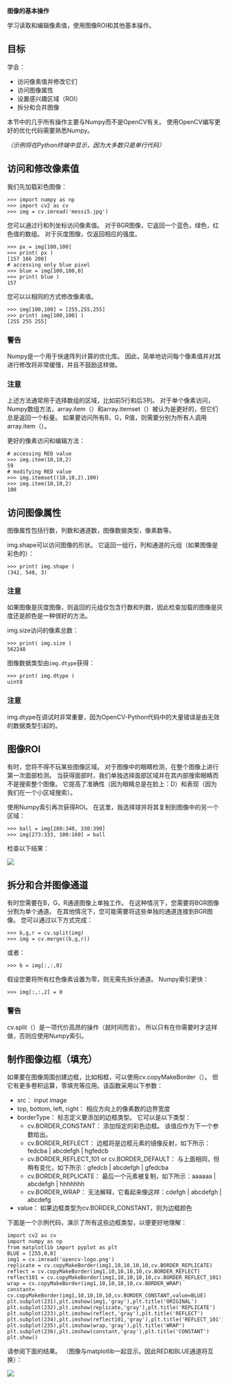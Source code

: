 **图像的基本操作**

学习读取和编辑像素值，使用图像ROI和其他基本操作。

## 目标 ##

学会：

- 访问像素值并修改它们
- 访问图像属性
- 设置感兴趣区域（ROI）
- 拆分和合并图像

本节中的几乎所有操作主要与Numpy而不是OpenCV有关。 使用OpenCV编写更好的优化代码需要熟悉Numpy。

*（示例将在Python终端中显示，因为大多数只是单行代码）*

## 访问和修改像素值 ##

我们先加载彩色图像：

	>>> import numpy as np
	>>> import cv2 as cv
	>>> img = cv.imread('messi5.jpg')

您可以通过行和列坐标访问像素值。 对于BGR图像，它返回一个蓝色，绿色，红色值的数组。 对于灰度图像，仅返回相应的强度。

	>>> px = img[100,100]
	>>> print( px )
	[157 166 200]
	# accessing only blue pixel
	>>> blue = img[100,100,0]
	>>> print( blue )
	157

您可以以相同的方式修改像素值。

	>>> img[100,100] = [255,255,255]
	>>> print( img[100,100] )
	[255 255 255]

### 警告 ###

Numpy是一个用于快速阵列计算的优化库。 因此，简单地访问每个像素值并对其进行修改将非常缓慢，并且不鼓励这样做。

### 注意 ###

上述方法通常用于选择数组的区域，比如前5行和后3列。 对于单个像素访问，Numpy数组方法，array.item（）和array.itemset（）被认为是更好的，但它们总是返回一个标量。 如果要访问所有B，G，R值，则需要分别为所有人调用array.item（）。

更好的像素访问和编辑方法：

	# accessing RED value
	>>> img.item(10,10,2)
	59
	# modifying RED value
	>>> img.itemset((10,10,2),100)
	>>> img.item(10,10,2)
	100

## 访问图像属性 ##

图像属性包括行数，列数和通道数，图像数据类型，像素数等。

img.shape可以访问图像的形状。 它返回一组行，列和通道的元组（如果图像是彩色的）：

	>>> print( img.shape )
	(342, 548, 3)

### 注意 ###

如果图像是灰度图像，则返回的元组仅包含行数和列数，因此检查加载的图像是灰度还是颜色是一种很好的方法。

img.size访问的像素总数：

	>>> print( img.size )
	562248

图像数据类型由`img.dtype`获得：

	>>> print( img.dtype )
	uint8

### 注意 ###

img.dtype在调试时非常重要，因为OpenCV-Python代码中的大量错误是由无效的数据类型引起的。

## 图像ROI ##

有时，您将不得不玩某些图像区域。 对于图像中的眼睛检测，在整个图像上进行第一次面部检测。 当获得面部时，我们单独选择面部区域并在其内部搜索眼睛而不是搜索整个图像。 它提高了准确性（因为眼睛总是在脸上：D）和表现（因为我们在一个小区域搜索）。

使用Numpy索引再次获得ROI。 在这里，我选择球并将其复制到图像中的另一个区域：

	>>> ball = img[280:340, 330:390]
	>>> img[273:333, 100:160] = ball

检查以下结果：

![](https://docs.opencv.org/4.1.0/roi.jpg)

## 拆分和合并图像通道 ##

有时您需要在B，G，R通道图像上单独工作。 在这种情况下，您需要将BGR图像分割为单个通道。 在其他情况下，您可能需要将这些单独的通道连接到BGR图像。 您可以通过以下方式完成：

	>>> b,g,r = cv.split(img)
	>>> img = cv.merge((b,g,r))

或者：

	>>> b = img[:,:,0]

假设您要将所有红色像素设置为零，则无需先拆分通道。 Numpy索引更快：

	>>> img[:,:,2] = 0

### 警告 ###

cv.split（）是一项代价高昂的操作（就时间而言）。 所以只有在你需要时才这样做，否则应使用Numpy索引。

## 制作图像边框（填充） ##

如果要在图像周围创建边框，比如相框，可以使用cv.copyMakeBorder（）。 但它有更多卷积运算，零填充等应用。该函数采用以下参数：

- src： input image
- top, bottom, left, right： 相应方向上的像素数的边界宽度
- borderType： 标志定义要添加的边框类型。 它可以是以下类型：
	- cv.BORDER_CONSTANT： 添加恒定的彩色边框。 该值应作为下一个参数给出。
	- cv.BORDER_REFLECT： 边框将是边框元素的镜像反射，如下所示：fedcba | abcdefgh | hgfedcb
	- cv.BORDER_REFLECT_101 or cv.BORDER_DEFAULT： 与上面相同，但稍有变化，如下所示：gfedcb | abcdefgh | gfedcba
	- cv.BORDER_REPLICATE： 最后一个元素被复制，如下所示：aaaaaa | abcdefgh | hhhhhhh
	- cv.BORDER_WRAP： 无法解释，它看起来像这样：cdefgh | abcdefgh | abcdefg
- value： 如果边框类型为cv.BORDER_CONSTANT，则为边框颜色

下面是一个示例代码，演示了所有这些边框类型，以便更好地理解：

	import cv2 as cv
	import numpy as np
	from matplotlib import pyplot as plt
	BLUE = [255,0,0]
	img1 = cv.imread('opencv-logo.png')
	replicate = cv.copyMakeBorder(img1,10,10,10,10,cv.BORDER_REPLICATE)
	reflect = cv.copyMakeBorder(img1,10,10,10,10,cv.BORDER_REFLECT)
	reflect101 = cv.copyMakeBorder(img1,10,10,10,10,cv.BORDER_REFLECT_101)
	wrap = cv.copyMakeBorder(img1,10,10,10,10,cv.BORDER_WRAP)
	constant= cv.copyMakeBorder(img1,10,10,10,10,cv.BORDER_CONSTANT,value=BLUE)
	plt.subplot(231),plt.imshow(img1,'gray'),plt.title('ORIGINAL')
	plt.subplot(232),plt.imshow(replicate,'gray'),plt.title('REPLICATE')
	plt.subplot(233),plt.imshow(reflect,'gray'),plt.title('REFLECT')
	plt.subplot(234),plt.imshow(reflect101,'gray'),plt.title('REFLECT_101')
	plt.subplot(235),plt.imshow(wrap,'gray'),plt.title('WRAP')
	plt.subplot(236),plt.imshow(constant,'gray'),plt.title('CONSTANT')
	plt.show()

请参阅下面的结果。 （图像与matplotlib一起显示。因此RED和BLUE通道将互换）：

![](https://docs.opencv.org/4.1.0/border.jpg)
